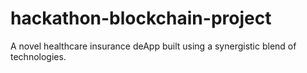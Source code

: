 # hackathon-blockchain-project
A novel healthcare insurance deApp built using a synergistic blend of technologies.
